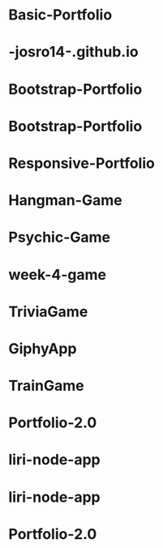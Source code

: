 # Basic-Portfolio
# -josro14-.github.io
# Bootstrap-Portfolio
# Bootstrap-Portfolio
# Responsive-Portfolio
# Hangman-Game
# Psychic-Game
# week-4-game
# TriviaGame
# GiphyApp
# TrainGame
# Portfolio-2.0
# liri-node-app
# liri-node-app
# Portfolio-2.0
